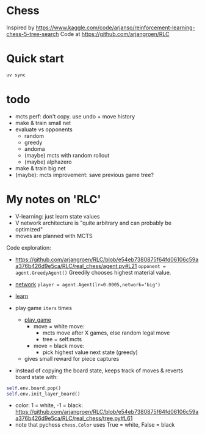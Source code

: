 # Chess

Inspired by https://www.kaggle.com/code/arjanso/reinforcement-learning-chess-5-tree-search
Code at https://github.com/arjangroen/RLC

# Quick start
```sh
uv sync
```

# todo
- mcts perf: don't copy. use undo + move history
- make & train small net
- evaluate vs opponents
    - random
    - greedy
    - andoma
    - (maybe) mcts with random rollout
    - (maybe) alphazero
- make & train big net
- (maybe): mcts improvement: save previous game tree?


# My notes on 'RLC'
- V-learning: just learn state values
- V network architecture is "quite arbitrary and can probably be optimized"
- moves are planned with MCTS

Code exploration:

- https://github.com/arjangroen/RLC/blob/e54eb7380875f64fd06106c59aa376b426d9e5ca/RLC/real_chess/agent.py#L21
`opponent = agent.GreedyAgent()` Greedily chooses highest material value.

- [network](https://github.com/arjangroen/RLC/blob/e54eb7380875f64fd06106c59aa376b426d9e5ca/RLC/real_chess/agent.py#L43)
`player = agent.Agent(lr=0.0005,network='big')`

- [learn](https://github.com/arjangroen/RLC/blob/e54eb7380875f64fd06106c59aa376b426d9e5ca/RLC/real_chess/learn.py#L18)
- play game `iters` times
    - [play_game](https://github.com/arjangroen/RLC/blob/e54eb7380875f64fd06106c59aa376b426d9e5ca/RLC/real_chess/learn.py#L73)
        - move = white move:
            - mcts move after X games, else random legal move
            - tree = self.mcts
        - move = black move:
            - pick highest value next state (greedy)
    - gives small reward for piece captures

- instead of copying the board state, keeps track of moves & reverts board state
  with:
```py
self.env.board.pop()
self.env.init_layer_board()
```

- color: 1 = white, -1 = black: https://github.com/arjangroen/RLC/blob/e54eb7380875f64fd06106c59aa376b426d9e5ca/RLC/real_chess/tree.py#L61
- note that pychess `chess.Color` uses True = white, False = black
